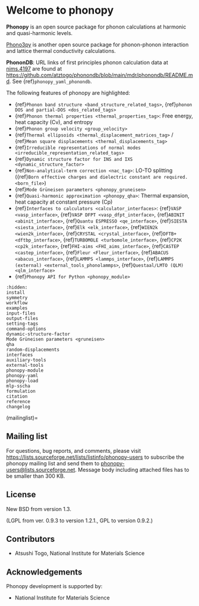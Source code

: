 # Welcome to phonopy

**Phonopy** is an open source package for phonon calculations at harmonic and
quasi-harmonic levels.

[Phono3py](http://phonopy.github.io/phono3py/) is another open source package
for phonon-phonon interaction and lattice thermal conductivity calculations.

**PhononDB**: URL links of first principles phonon calculation data at
[nims.4197](https://doi.org/10.48505/nims.4197) are found at
<https://github.com/atztogo/phonondb/blob/main/mdr/phonondb/README.md>.
See {ref}`phonopy_yaml_phonondb`.


The following features of phonopy are highlighted:

- {ref}`Phonon band structure <band_structure_related_tags>`,
  {ref}`phonon DOS and partial-DOS <dos_related_tags>`
- {ref}`Phonon thermal properties <thermal_properties_tag>`: Free energy, heat
  capacity (Cv), and entropy
- {ref}`Phonon group velocity <group_velocity>`
- {ref}`Thermal ellipsoids <thermal_displacement_matrices_tag>` /
  {ref}`Mean square displacements <thermal_displacements_tag>`
- {ref}`Irreducible representations of normal modes <irreducible_representation_related_tags>`
- {ref}`Dynamic structure factor for INS and IXS <dynamic_structure_factor>`
- {ref}`Non-analytical-term correction <nac_tag>`: LO-TO splitting
  ({ref}`Born effective charges and dielectric constant are required. <born_file>`)
- {ref}`Mode Grüneisen parameters <phonopy_gruneisen>`
- {ref}`Quasi-harmonic approximation <phonopy_qha>`: Thermal expansion, heat
  capacity at constant pressure (Cp)
- {ref}`Interfaces to calculators <calculator_interfaces>`: {ref}`VASP
<vasp_interface>`, {ref}`VASP DFPT <vasp_dfpt_interface>`, {ref}`ABINIT
<abinit_interface>`, {ref}`Quantu ESPRESSO <qe_interface>`, {ref}`SIESTA
<siesta_interface>`, {ref}`Elk <elk_interface>`, {ref}`WIEN2k
<wien2k_interface>`, {ref}`CRYSTAL <crystal_interface>`, {ref}`DFTB+
<dftbp_interface>`, {ref}`TURBOMOLE <turbomole_interface>`, {ref}`CP2K
<cp2k_interface>`, {ref}`FHI-aims <FHI_aims_interface>`, {ref}`CASTEP
<castep_interface>`, {ref}`Fleur <Fleur_interface>`, {ref}`ABACUS
<abacus_interface>`, {ref}`LAMMPS <lammps_interface>`, {ref}`LAMMPS (external)
<external_tools_phonolammps>`, {ref}`Questaal/LMTO (QLM) <qlm_interface>`
- {ref}`Phonopy API for Python <phonopy_module>`

```{toctree}
:hidden:
install
symmetry
workflow
examples
input-files
output-files
setting-tags
command-options
dynamic-structure-factor
Mode Grüneisen parameters <gruneisen>
qha
random-displacements
interfaces
auxiliary-tools
external-tools
phonopy-module
phonopy-yaml
phonopy-load
mlp-sscha
formulation
citation
reference
changelog
```

<!-- Latex master doc is documentation.md. But documentation.md is not included
for html. Uncomment below when generating latex documentation. -->

<!-- ```{toctree}
:hidden:
documentation
```
-->

(mailinglist)=

## Mailing list

For questions, bug reports, and comments, please visit
<https://lists.sourceforge.net/lists/listinfo/phonopy-users> to subscribe the
phonopy mailing list and send them to <phonopy-users@lists.sourceforge.net>.
Message body including attached files has to be smaller than 300 KB.

## License

New BSD from version 1.3.

(LGPL from ver. 0.9.3 to version 1.2.1., GPL to version 0.9.2.)

## Contributors

- Atsushi Togo, National Institute for Materials Science

## Acknowledgements

Phonopy development is supported by:

- National Institute for Materials Science
